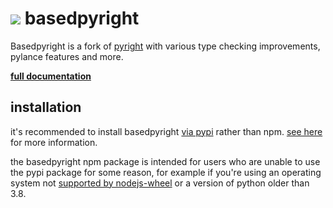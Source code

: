 <h1><img src="https://docs.basedpyright.com/latest/img/readme_logo.png"> basedpyright</h1>

Basedpyright is a fork of [pyright](https://github.com/microsoft/pyright) with various type checking improvements, pylance features and more.

**[full documentation](https://docs.basedpyright.com)**

## installation

it's recommended to install basedpyright [via pypi](https://docs.basedpyright.com/latest/installation/command-line-and-language-server/#pypi-package-recommended) rather than npm. [see here](https://docs.basedpyright.com/latest/benefits-over-pyright/pypi-package-vscode-pinning/#ability-to-pin-the-version-used-by-vscode) for more information.

the basedpyright npm package is intended for users who are unable to use the pypi package for some reason, for example if you're using an operating system not [supported by nodejs-wheel](https://github.com/njzjz/nodejs-wheel?tab=readme-ov-file#available-builds) or a version of python older than 3.8.
